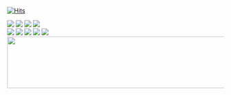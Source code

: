[![Hits](https://hits.seeyoufarm.com/api/count/incr/badge.svg?url=https%3A%2F%2Fgithub.com%2Flgrin-byte&count_bg=%23FFFFFF&title_bg=%23000000&icon=&icon_color=%23FD0000&title=hits&edge_flat=false)](https://hits.seeyoufarm.com)

<div>
<div>

 <img src="https://img.shields.io/badge/HTML5-E34F26?style=flat-square&logo=HTML5&logoColor=white">
 <img src="https://img.shields.io/badge/CSS3-1572B6?style=flat-square&logo=CSS3&logoColor=white">
 <img src="https://img.shields.io/badge/Javascript-F7DF1E?style=flat-square&logo=Javascript&logoColor=white">
 <img src="https://img.shields.io/badge/TypeScript-3178C6?style=flat&logo=TypeScript&logoColor=white"/>
</div>

 <img src="https://img.shields.io/badge/React-61DAFB?style=flat-square&logo=React&logoColor=white">
 <img src="https://img.shields.io/badge/Next-000000?style=flat-square&logo=nextdotjs&logoColor=white">
 <img src="https://img.shields.io/badge/StyledComponents-DB7093?style=flat-square&logo=StyledComponents&logoColor=white">
  <img src="https://img.shields.io/badge/MUI-007FFF?style=flat-square&logo=MUI&logoColor=white">
 <img src="https://img.shields.io/badge/Tailwind CSS-06B6D4?style=flat-square&logo=Tailwind CSS&logoColor=white">

</div>

<a href="https://www.gitanimals.org/en_US?utm_medium=image&utm_source=lgrin-byte&utm_content=line">
  <img
    src="https://render.gitanimals.org/lines/lgrin-byte?pet-id=672977275583284139"
    width="600"
    height="120"
  />
</a>
  
